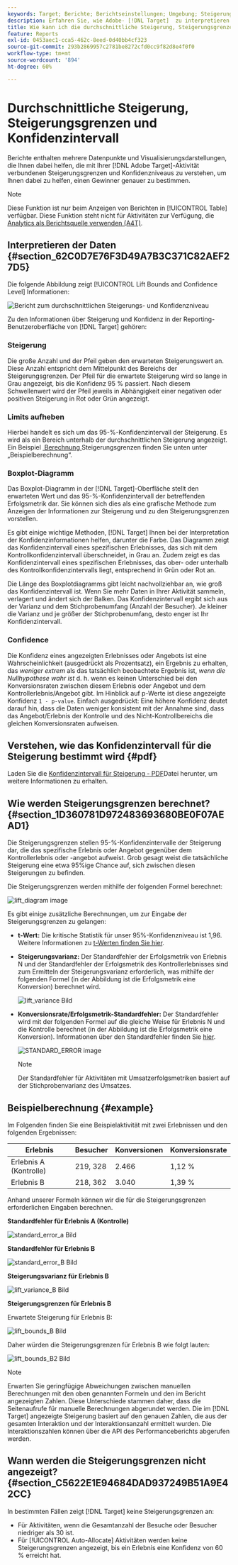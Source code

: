 ```yaml
---
keywords: Target; Berichte; Berichtseinstellungen; Umgebung; Steigerung; Steigerungsgrenze; Varianz; Konfidenz; Steuern
description: Erfahren Sie, wie Adobe- [!DNL Target]  zu interpretieren sind, die Datenpunkte und Visualisierungsdarstellungen enthalten, damit Sie die Steigerungsgrenzen und das Konfidenzniveau Ihrer Aktivitäten besser verstehen können.
title: Wie kann ich die durchschnittliche Steigerung, Steigerungsgrenzen und das Konfidenzintervall anzeigen?
feature: Reports
exl-id: 0453aec1-cca5-462c-8eed-0d40bb4cf323
source-git-commit: 293b2869957c2781be8272cfd0cc9f82d8e4f0f0
workflow-type: tm+mt
source-wordcount: '894'
ht-degree: 60%

---
```


# Durchschnittliche Steigerung, Steigerungsgrenzen und Konfidenzintervall

Berichte enthalten mehrere Datenpunkte und Visualisierungsdarstellungen, die Ihnen dabei helfen, die mit Ihrer [!DNL Adobe Target]-Aktivität verbundenen Steigerungsgrenzen und Konfidenzniveaus zu verstehen, um Ihnen dabei zu helfen, einen Gewinner genauer zu bestimmen.

>[!NOTE]
>
>Diese Funktion ist nur beim Anzeigen von Berichten in [!UICONTROL Table] verfügbar. Diese Funktion steht nicht für Aktivitäten zur Verfügung, die [Analytics als Berichtsquelle verwenden (A4T)](/help/main/c-integrating-target-with-mac/a4t/a4t.md#concept_7540C8C04259434AB6EE33B09F47A1DE).

## Interpretieren der Daten {#section_62C0D7E76F3D49A7B3C371C82AEF27D5}

Die folgende Abbildung zeigt [!UICONTROL Lift Bounds and Confidence Level] Informationen:

![Bericht zum durchschnittlichen Steigerungs- und Konfidenzniveau](/help/main/c-reports/c-report-settings/assets/lift-screenshot-new.png)

Zu den Informationen über Steigerung und Konfidenz in der Reporting-Benutzeroberfläche von [!DNL Target] gehören:

### Steigerung

Die große Anzahl und der Pfeil geben den erwarteten Steigerungswert an. Diese Anzahl entspricht dem Mittelpunkt des Bereichs der Steigerungsgrenzen. Der Pfeil für die erwartete Steigerung wird so lange in Grau angezeigt, bis die Konfidenz 95 % passiert. Nach diesem Schwellenwert wird der Pfeil jeweils in Abhängigkeit einer negativen oder positiven Steigerung in Rot oder Grün angezeigt.

### Limits aufheben

Hierbei handelt es sich um das 95-%-Konfidenzintervall der Steigerung. Es wird als ein Bereich unterhalb der durchschnittlichen Steigerung angezeigt. Ein Beispiel [&#x200B; Berechnung &#x200B;](#example) Steigerungsgrenzen finden Sie unten unter „Beispielberechnung“.

### Boxplot-Diagramm

Das Boxplot-Diagramm in der [!DNL Target]-Oberfläche stellt den erwarteten Wert und das 95-%-Konfidenzintervall der betreffenden Erfolgsmetrik dar. Sie können sich dies als eine grafische Methode zum Anzeigen der Informationen zur Steigerung und zu den Steigerungsgrenzen vorstellen.

Es gibt einige wichtige Methoden, [!DNL Target] Ihnen bei der Interpretation der Konfidenzinformationen helfen, darunter die Farbe. Das Diagramm zeigt das Konfidenzintervall eines spezifischen Erlebnisses, das sich mit dem Kontrollkonfidenzintervall überschneidet, in Grau an. Zudem zeigt es das Konfidenzintervall eines spezifischen Erlebnisses, das ober- oder unterhalb des Kontrollkonfidenzintervalls liegt, entsprechend in Grün oder Rot an.

Die Länge des Boxplotdiagramms gibt leicht nachvollziehbar an, wie groß das Konfidenzintervall ist. Wenn Sie mehr Daten in Ihrer Aktivität sammeln, verlagert und ändert sich der Balken. Das Konfidenzintervall ergibt sich aus der Varianz und dem Stichprobenumfang (Anzahl der Besucher). Je kleiner die Varianz und je größer der Stichprobenumfang, desto enger ist Ihr Konfidenzintervall.

### Confidence

Die Konfidenz eines angezeigten Erlebnisses oder Angebots ist eine Wahrscheinlichkeit (ausgedrückt als Prozentsatz), ein Ergebnis zu erhalten, das _weniger extrem_ als das tatsächlich beobachtete Ergebnis ist, _wenn die Nullhypothese wahr ist_ d. h. wenn es keinen Unterschied bei den Konversionsraten zwischen diesem Erlebnis oder Angebot und dem Kontrollerlebnis/Angebot gibt. Im Hinblick auf p-Werte ist diese angezeigte Konfidenz `1 - p-value`. Einfach ausgedrückt: Eine höhere Konfidenz deutet darauf hin, dass die Daten weniger konsistent mit der Annahme sind, dass das Angebot/Erlebnis der Kontrolle und des Nicht-Kontrollbereichs die gleichen Konversionsraten aufweisen.

## Verstehen, wie das Konfidenzintervall für die Steigerung bestimmt wird {#pdf}

Laden Sie die [Konfidenzintervall für Steigerung - PDF](/help/main/assets/confidence_interval_lift.pdf)Datei herunter, um weitere Informationen zu erhalten.

## Wie werden Steigerungsgrenzen berechnet? {#section_1D360781D972483693680BE0F07AEAD1}

Die Steigerungsgrenzen stellen 95-%-Konfidenzintervalle der Steigerung dar, die das spezifische Erlebnis oder Angebot gegenüber dem Kontrollerlebnis oder -angebot aufweist. Grob gesagt weist die tatsächliche Steigerung eine etwa 95%ige Chance auf, sich zwischen diesen Steigerungen zu befinden.

Die Steigerungsgrenzen werden mithilfe der folgenden Formel berechnet:

![lift_diagram image](assets/lift_diagram.png)

Es gibt einige zusätzliche Berechnungen, um zur Eingabe der Steigerungsgrenzen zu gelangen:

* **t-Wert:** Die kritische Statistik für unser 95%-Konfidenzniveau ist 1,96. Weitere Informationen zu [t-Werten finden Sie hier](https://en.wikipedia.org/wiki/T-statistic).
* **Steigerungsvarianz:** Der Standardfehler der Erfolgsmetrik von Erlebnis N und der Standardfehler der Erfolgsmetrik des Kontrollerlebnisses sind zum Ermitteln der Steigerungsvarianz erforderlich, was mithilfe der folgenden Formel (in der Abbildung ist die Erfolgsmetrik eine Konversion) berechnet wird.

  ![lift_variance Bild](assets/lift_variance.png)

* **Konversionsrate/Erfolgsmetrik-Standardfehler:** Der Standardfehler wird mit der folgenden Formel auf die gleiche Weise für Erlebnis N und die Kontrolle berechnet (in der Abbildung ist die Erfolgsmetrik eine Konversion). Informationen über den Standardfehler finden Sie [hier](https://en.wikipedia.org/wiki/Standard_error).

  ![STANDARD_ERROR image](assets/standard_error.png)

  >[!NOTE]
  >
  >Der Standardfehler für Aktivitäten mit Umsatzerfolgsmetriken basiert auf der Stichprobenvarianz des Umsatzes.

## Beispielberechnung {#example}

Im Folgenden finden Sie eine Beispielaktivität mit zwei Erlebnissen und den folgenden Ergebnissen:

| Erlebnis | Besucher | Konversionen | Konversionsrate |
|--- |--- |--- |--- |
| Erlebnis A (Kontrolle) | 219, 328 | 2.466 | 1,12 % |
| Erlebnis B | 218, 362 | 3.040 | 1,39 % |

Anhand unserer Formeln können wir die für die Steigerungsgrenzen erforderlichen Eingaben berechnen.

**Standardfehler für Erlebnis A (Kontrolle)**

![standard_error_a Bild](assets/standard_error_A.png)

**Standardfehler für Erlebnis B**

![standard_error_B Bild](assets/standard_error_B.png)

**Steigerungsvarianz für Erlebnis B**

![lift_variance_B Bild](assets/lift_variance_B.png)

**Steigerungsgrenzen für Erlebnis B**

Erwartete Steigerung für Erlebnis B:

![lift_bounds_B Bild](assets/lift_bounds_B.png)

Daher würden die Steigerungsgrenzen für Erlebnis B wie folgt lauten:

![lift_bounds_B2 Bild](assets/lift_bounds_B2.png)

>[!NOTE]
>
>Erwarten Sie geringfügige Abweichungen zwischen manuellen Berechnungen mit den oben genannten Formeln und den im Bericht angezeigten Zahlen. Diese Unterschiede stammen daher, dass die Seitenaufrufe für manuelle Berechnungen abgerundet werden. Die im [!DNL Target] angezeigte Steigerung basiert auf den genauen Zahlen, die aus der gesamten Interaktion und der Interaktionsanzahl ermittelt wurden. Die Interaktionszahlen können über die API des Performanceberichts abgerufen werden.

## Wann werden die Steigerungsgrenzen nicht angezeigt? {#section_C5622E1E94684DAD937249B51A9E42CC}

In bestimmten Fällen zeigt [!DNL Target] keine Steigerungsgrenzen an:

* Für Aktivitäten, wenn die Gesamtanzahl der Besuche oder Besucher niedriger als 30 ist.
* Für [!UICONTROL Auto-Allocate] Aktivitäten werden keine Steigerungsgrenzen angezeigt, bis ein Erlebnis eine Konfidenz von 60 % erreicht hat.
